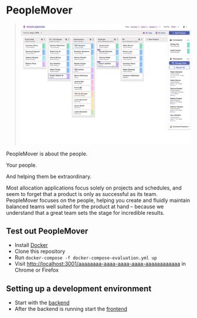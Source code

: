 # PeopleMover

> ![sample image](./ui/src/LandingPage/LandingPageImage.svg)

PeopleMover is about the people.

Your people.

And helping them be extraordinary.

Most allocation applications focus solely on projects and schedules, and seem to forget that a product is only as
successful as its team. PeopleMover focuses on the people, helping you create and fluidly maintain balanced teams
well suited for the product at hand – because we understand that a great team sets the stage for incredible results.

## Test out PeopleMover
- Install [Docker](https://www.docker.com/products/docker-desktop)
- Clone this repository
- Run ```docker-compose -f docker-compose-evaluation.yml up```
- Visit <http://localhost:3001/aaaaaaaa-aaaa-aaaa-aaaa-aaaaaaaaaaaa> in Chrome or Firefox

## Setting up a development environment
- Start with the [backend](./api/Readme.md)
- After the backend is running start the [frontend](./ui/README.md)
